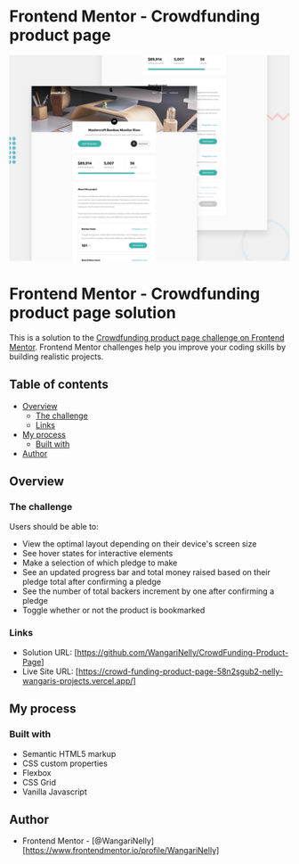 # Frontend Mentor - Crowdfunding product page

![Design preview for the Crowdfunding product page coding challenge](./design/desktop-preview.jpg)


# Frontend Mentor - Crowdfunding product page solution

This is a solution to the [Crowdfunding product page challenge on Frontend Mentor](https://www.frontendmentor.io/challenges/crowdfunding-product-page-7uvcZe7ZR). Frontend Mentor challenges help you improve your coding skills by building realistic projects. 

## Table of contents

- [Overview](#overview)
  - [The challenge](#the-challenge)
  - [Links](#links)
- [My process](#my-process)
  - [Built with](#built-with)
- [Author](#author)

## Overview

### The challenge

Users should be able to:

- View the optimal layout depending on their device's screen size
- See hover states for interactive elements
- Make a selection of which pledge to make
- See an updated progress bar and total money raised based on their pledge total after confirming a pledge
- See the number of total backers increment by one after confirming a pledge
- Toggle whether or not the product is bookmarked


### Links

- Solution URL: [https://github.com/WangariNelly/CrowdFunding-Product-Page]
- Live Site URL: [https://crowd-funding-product-page-58n2sgub2-nelly-wangaris-projects.vercel.app/]

## My process

### Built with

- Semantic HTML5 markup
- CSS custom properties
- Flexbox
- CSS Grid
- Vanilla Javascript

## Author

- Frontend Mentor - [@WangariNelly] [https://www.frontendmentor.io/profile/WangariNelly]

